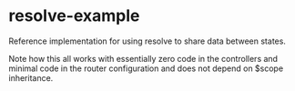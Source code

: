 # resolve-example

Reference implementation for using resolve to share data between states.

Note how this all works with essentially zero code in the controllers and minimal code in the router configuration and does not depend on $scope inheritance.
